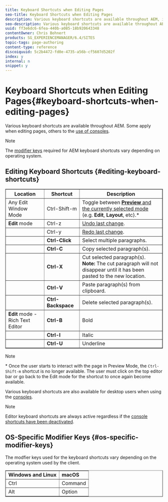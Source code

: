 ```yaml
---
title: Keyboard Shortcuts when Editing Pages
seo-title: Keyboard Shortcuts when Editing Pages
description: Various keyboard shortcuts are available throughout AEM, including some for page editing
seo-description: Various keyboard shortcuts are available throughout AEM, including some for page editing
uuid: ff3e6dc6-6fea-440b-a085-18b920643348
contentOwner: Chris Bohnert
products: SG_EXPERIENCEMANAGER/6.4/SITES
topic-tags: page-authoring
content-type: reference
discoiquuid: 5c2b4472-fd0e-4735-a56b-cf5607d5202f
index: y
internal: n
snippet: y
---
```


# Keyboard Shortcuts when Editing Pages{#keyboard-shortcuts-when-editing-pages}

Various keyboard shortcuts are available throughout AEM. Some apply when editing pages, others to the [use of consoles](../../../sites/authoring/using/keyboard-shortcuts.md).

>[!NOTE]
>
>The [modifier keys](../../../sites/authoring/using/page-authoring-keyboard-shortcuts.md#main-pars-header) required for AEM keyboard shortcuts vary depending on operating system.

## Editing Keyboard Shortcuts {#editing-keyboard-shortcuts}

<table border="1" cellpadding="1" cellspacing="0" width="100%"> 
 <tbody>
  <tr>
   <th>Location</th> 
   <th>Shortcut</th> 
   <th>Description</th> 
  </tr>
  <tr>
   <td>Any Edit Window Mode<br /> </td> 
   <td><span class="code">Ctrl-Shift-m</span></td> 
   <td>Toggle between <a href="../../../sites/authoring/using/author-environment-tools.md#main-pars-title-20"><strong>Preview</strong> and the currently selected mode</a> (e.g. <strong>Edit</strong>, <strong>Layout</strong>, etc).*</td> 
  </tr>
  <tr>
   <td><strong>Edit</strong> mode</td> 
   <td><span class="code">Ctrl-z</span></td> 
   <td><a href="../../../sites/authoring/using/editing-content.md#main-pars-title-19">Undo last change</a>.</td> 
  </tr>
  <tr>
   <td> </td> 
   <td><span class="code">Ctrl-y</span></td> 
   <td><a href="../../../sites/authoring/using/editing-content.md#main-pars-title-19">Redo last change</a>.</td> 
  </tr>
  <tr>
   <td> </td> 
   <td><strong><span class="code">Ctrl-Click</span></strong></td> 
   <td>Select multiple paragraphs.</td> 
  </tr>
  <tr>
   <td> </td> 
   <td><strong><span class="code">Ctrl-C</span></strong></td> 
   <td>Copy selected paragraph(s).</td> 
  </tr>
  <tr>
   <td> </td> 
   <td><strong><span class="code">Ctrl-X</span></strong></td> 
   <td>Cut selected paragraph(s).<strong><br /> Note:</strong> The cut paragraph will not disappear until it has been pasted to the new location.</td> 
  </tr>
  <tr>
   <td> </td> 
   <td><strong><span class="code">Ctrl-V</span></strong><br /> </td> 
   <td>Paste paragraph(s) from clipboard.<br /> </td> 
  </tr>
  <tr>
   <td> </td> 
   <td><strong><span class="code">Ctrl-Backspace</span></strong></td> 
   <td>Delete selected paragraph(s).</td> 
  </tr>
  <tr>
   <td><strong>Edit</strong> mode - Rich Text Editor<br /> </td> 
   <td><strong><span class="code">Ctrl-B</span></strong><br /> </td> 
   <td>Bold</td> 
  </tr>
  <tr>
   <td> </td> 
   <td><strong><span class="code">Ctrl-I</span></strong><br /> </td> 
   <td>Italic<br /> </td> 
  </tr>
  <tr>
   <td> </td> 
   <td><strong><span class="code">Ctrl-U</span></strong><br /> </td> 
   <td>Underline</td> 
  </tr>
 </tbody>
</table>

>[!NOTE]
>
>&#42; Once the user starts to interact with the page in Preview Mode, the `Ctrl-Shift-m` shortcut is no longer available. The user must click on the top editor bar or go back to the Edit mode for the shortcut to once again become available.

Various keyboard shortcuts are also available for desktop users when using the [consoles](../../../sites/authoring/using/keyboard-shortcuts.md).

>[!NOTE]
>
>Editor keyboard shortcuts are always active regardless if the [console shortcuts have been deactivated](../../../sites/authoring/using/keyboard-shortcuts.md#main-pars-header).

## OS-Specific Modifier Keys {#os-specific-modifier-keys}

The modfier keys used for the keyboard shortcuts vary depending on the operating system used by the client.

<table border="1" cellpadding="1" cellspacing="0" width="100%"> 
 <tbody>
  <tr>
   <td><strong>Windows and Linux</strong><br /> </td> 
   <td><strong>macOS</strong></td> 
  </tr>
  <tr>
   <td>Ctrl</td> 
   <td>Command<br /> </td> 
  </tr>
  <tr>
   <td>Alt</td> 
   <td>Option</td> 
  </tr>
 </tbody>
</table>


